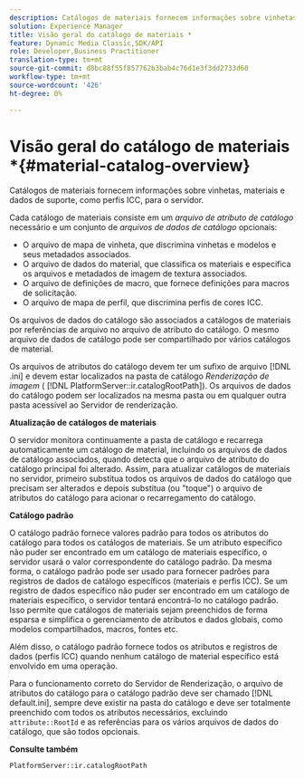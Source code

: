 ```yaml
---
description: Catálogos de materiais fornecem informações sobre vinhetas, materiais e dados de suporte, como perfis ICC, para o servidor.
solution: Experience Manager
title: Visão geral do catálogo de materiais *
feature: Dynamic Media Classic,SDK/API
role: Developer,Business Practitioner
translation-type: tm+mt
source-git-commit: d0bc88f55f857762b3bab4c76d1e3f3dd2733d60
workflow-type: tm+mt
source-wordcount: '426'
ht-degree: 0%

---
```



# Visão geral do catálogo de materiais *{#material-catalog-overview}

Catálogos de materiais fornecem informações sobre vinhetas, materiais e dados de suporte, como perfis ICC, para o servidor.

Cada catálogo de materiais consiste em um *arquivo de atributo de catálogo* necessário e um conjunto de *arquivos de dados de catálogo* opcionais:

* O arquivo de mapa de vinheta, que discrimina vinhetas e modelos e seus metadados associados.
* O arquivo de dados do material, que classifica os materiais e especifica os arquivos e metadados de imagem de textura associados.
* O arquivo de definições de macro, que fornece definições para macros de solicitação.
* O arquivo de mapa de perfil, que discrimina perfis de cores ICC.

Os arquivos de dados do catálogo são associados a catálogos de materiais por referências de arquivo no arquivo de atributo do catálogo. O mesmo arquivo de dados de catálogo pode ser compartilhado por vários catálogos de material.

Os arquivos de atributos do catálogo devem ter um sufixo de arquivo [!DNL .ini] e devem estar localizados na pasta de catálogo *Renderização de imagem* ( [!DNL PlatformServer::ir.catalogRootPath]). Os arquivos de dados do catálogo podem ser localizados na mesma pasta ou em qualquer outra pasta acessível ao Servidor de renderização.

**Atualização de catálogos de materiais**

O servidor monitora continuamente a pasta de catálogo e recarrega automaticamente um catálogo de material, incluindo os arquivos de dados de catálogo associados, quando detecta que o arquivo de atributo do catálogo principal foi alterado. Assim, para atualizar catálogos de materiais no servidor, primeiro substitua todos os arquivos de dados do catálogo que precisam ser alterados e depois substitua (ou &quot;toque&quot;) o arquivo de atributos do catálogo para acionar o recarregamento do catálogo.

**Catálogo padrão**

O catálogo padrão fornece valores padrão para todos os atributos do catálogo para todos os catálogos de materiais. Se um atributo específico não puder ser encontrado em um catálogo de materiais específico, o servidor usará o valor correspondente do catálogo padrão. Da mesma forma, o catálogo padrão pode ser usado para fornecer padrões para registros de dados de catálogo específicos (materiais e perfis ICC). Se um registro de dados específico não puder ser encontrado em um catálogo de materiais específico, o servidor tentará encontrá-lo no catálogo padrão. Isso permite que catálogos de materiais sejam preenchidos de forma esparsa e simplifica o gerenciamento de atributos e dados globais, como modelos compartilhados, macros, fontes etc.

Além disso, o catálogo padrão fornece todos os atributos e registros de dados (perfis ICC) quando nenhum catálogo de material específico está envolvido em uma operação.

Para o funcionamento correto do Servidor de Renderização, o arquivo de atributos do catálogo para o catálogo padrão deve ser chamado [!DNL default.ini], sempre deve existir na pasta do catálogo e deve ser totalmente preenchido com todos os atributos necessários, excluindo `attribute::RootId` e as referências para os vários arquivos de dados do catálogo, que são todos opcionais.

**Consulte também**

`PlatformServer::ir.catalogRootPath`
